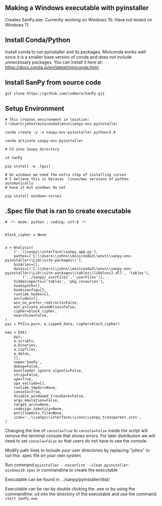 ## Making a Windows executable with pyinstaller
Creates SanPy.exe. Currently working on Windows 10. Have not tested on Windows 11.

##  Install Conda/Python
Install conda to run pyinstaller and its packages. Miniconda works well since it is a smaller base version of conda and does not include unnecessary packages.
You can install it here at: https://docs.conda.io/en/latest/miniconda.html.

## Install SanPy from source code

```
git clone https://github.com/cudmore/SanPy.git
```

## Setup Environment 
```
# This creates environment in location: C:\Users\johns\miniconda3\envs\sanpy-env-pyinstaller 

conda create -y -n sanpy-env-pyinstaller python=3.9

conda activate sanpy-env-pyinstaller

# Cd into Sanpy directory 

cd SanPy

pip install -e .[gui]

# On windows we need the extra step of installing curses
# I believe this is because  linux/mac versions of python automatically 
# have it but windows do not 

pip install windows-curses

```


## .Spec file that is ran to create executable

```
# -*- mode: python ; coding: utf-8 -*-


block_cipher = None


a = Analysis(
    ['..\\sanpy\\interface\\sanpy_app.py'],
    pathex=['C:\\Users\\johns\\miniconda3\\envs\\sanpy-env-pyinstaller\\Lib\\site-packages\\'],
    binaries=[],
    datas=[('C:\\Users\\johns\\miniconda3\\envs\\sanpy-env-pyinstaller\\Lib\\site-packages\\tables\\libblosc2.dll', 'tables'),
        ('../sanpy/_userFiles','_userFiles')],
    hiddenimports=['tables', 'pkg_resources'],
    hookspath=[],
    hooksconfig={},
    runtime_hooks=[],
    excludes=[],
    win_no_prefer_redirects=False,
    win_private_assemblies=False,
    cipher=block_cipher,
    noarchive=False,
)
pyz = PYZ(a.pure, a.zipped_data, cipher=block_cipher)

exe = EXE(
    pyz,
    a.scripts,
    a.binaries,
    a.zipfiles,
    a.datas,
    [],
    name='SanPy',
    debug=False,
    bootloader_ignore_signals=False,
    strip=False,
    upx=True,
    upx_exclude=[],
    runtime_tmpdir=None,
    console=True,
    disable_windowed_traceback=False,
    argv_emulation=False,
    target_arch=None,
    codesign_identity=None,
    entitlements_file=None,
    icon='..\\sanpy\\interface\\icons\\sanpy_transparent.icns',
)

```

Changing the line of ```console=True``` to ```console=False``` inside the script will remove the terminal console that shows errors. For later distribution we will need to set ```console=False``` so that users do not have to see the console.

Modify path lines to include your user directories by replacing "johns" to run this .spec file on your own system

Run command ```pyinstaller --noconfirm --clean pyinstaller-windows10.spec``` in commandline to create the executable

Executable can be found in .../sanpy/pyinstaller/dist/

Executable can be ran by double clicking the .exe or by using the commandline: cd into the directory of the executable and use the command: ```start SanPy.exe```

